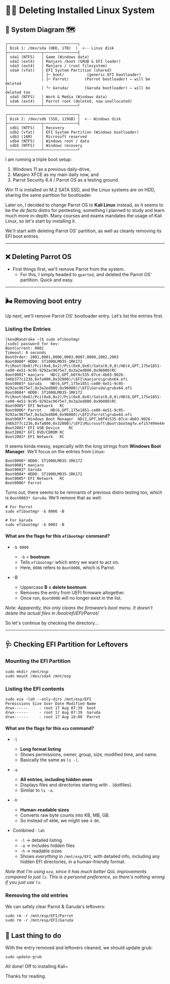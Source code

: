 # 🔪🐧 Deleting Installed Linux System 

## 🔄 System Diagram 🗺️
```
┌───────────────────────────────┐
│ Disk 1: /dev/sda (HDD, 1TB)  │  <-- Linux disk
├───────────────┬───────────────┤
│ sda1 (NTFS)   │ Game (Windows data)
│ sda2 (ext4)   │ Manjaro /boot (GRUB & EFI loader)
│ sda3 (ext4)   │ Manjaro / (root filesystem)
│ sda4 (vfat)   │ EFI System Partition (shared) 
│               │ ├─ boot/          (generic EFI bootloader)
│               │ ├─ Parrot/       (Parrot bootloader) ← will be deleted
│               │ └─ Garuda/       (Garuda bootloader) ← will be deleted too
│ sda5 (NTFS)   │ Work & Media (Windows data)
│ sda6 (ext4)   │ Parrot root (deleted, now unallocated)
└───────────────┴───────────────┘

┌───────────────────────────────┐
│ Disk 2: /dev/sdb (SSD, 119GB) │  <-- Windows disk
├───────────────┬───────────────┤
│ sdb1 (NTFS)   │ Recovery
│ sdb2 (vfat)   │ EFI System Partition (Windows bootloader)
│ sdb3 (16M)    │ Microsoft reserved
│ sdb4 (NTFS)   │ Windows root / data
│ sdb5 (NTFS)   │ Windows recovery
└───────────────┴───────────────┘

```
I am running a triple boot setup:
1. Windows 11 as a previous daily-drive,
2. Manjaro XFCE as my main daily now, and
3. Parrot Security 6.4 / Parrot OS as a testing ground.

Win 11 is installed on M.2 SATA SSD, and the Linux systems are on HDD, sharing the same partition for bootloader.

Later on, I decided to change Parrot OS to **Kali Linux** instead, as it seems to be the *de facto* distro for pentesting, something I planned to study and learn much more in-depth. Many courses and exams mandates the usage of Kali Linux, so let's start by installing it.

We'll start with deleting Parrot OS' partition, as well as cleanly removing its EFI boot entries.

---

## ❌ Deleting Parrot OS

- First things first, we'll remove Parrot from the system. 
	- For this, I simply headed to `gparted`, and deleted the Parrot OS' partition. Quick and easy.

---

## 🌬️ Removing boot entry

Up next, we'll remove Parrot OS' bootloader entry. Let's list the entries first.

###   Listing the Entries
```
[kev@Randrake ~]$ sudo efibootmgr
[sudo] password for kev: 
BootCurrent: 0001
Timeout: 0 seconds
BootOrder: 2001,0001,0006,0003,0007,0000,2002,2003
Boot0000* HDD0: ST1000LM035-1RK172	PciRoot(0x0)/Pci(0x8,0x2)/Pci(0x0,0x0)/Sata(0,0,0)/HD(4,GPT,175e1851-ce00-4e51-9c95-9292ac9675e7,0x3a2ed800,0x96000)RC
Boot0001* manjaro	HD(2,GPT,b0f4c535-07ce-4b03-9026-346b377c1236,0xfa000,0x32000)/\EFI\manjaro\grubx64.efi
Boot0003* Garuda	HD(6,GPT,175e1851-ce00-4e51-9c95-9292ac9675e7,0x3a2ed800,0x96000)/\EFI\Garuda\grubx64.efi
Boot0004* HDD0: ST1000LM035-1RK172	PciRoot(0x0)/Pci(0x8,0x2)/Pci(0x0,0x0)/Sata(0,0,0)/HD(6,GPT,175e1851-ce00-4e51-9c95-9292ac9675e7,0x3a2ed800,0x96000)RC
Boot0005* EFI Network	RC
Boot0006* Parrot	HD(6,GPT,175e1851-ce00-4e51-9c95-9292ac9675e7,0x3a2ed800,0x96000)/\EFI\Parrot\grubx64.efi
Boot0007* Windows Boot Manager	HD(2,GPT,b0f4c535-07ce-4b03-9026-346b377c1236,0xfa000,0x32000)/\EFI\Microsoft\Boot\bootmgfw.efi57494e444f5753000100000088000000780000004200430044004f0042004a004500430054003d007b00390064006500610038003600320063002d0035006300640064002d0034006500370030002d0061006300630031002d006600330032006200330034003400640034003700390035007d00000031000100000010000000040000007fff0400
Boot2001* EFI USB Device	RC
Boot2002* EFI DVD/CDROM	RC
Boot2003* EFI Network	RC
```
It seems kinda messy, especially with the long strings from **Windows Boot Manager**. We'll focus on the entries from Linux:
```
Boot0000* HDD0: ST1000LM035-1RK172
Boot0001* manjaro
Boot0003* Garuda
Boot0004* HDD0: ST1000LM035-1RK172
Boot0005* EFI Network	RC
Boot0006* Parrot
```

Turns out, there seems to be remnants of previous distro testing too, which is `Boot0003* Garuda`. We'll remove that as well:
```
# For Parrot
sudo efibootmgr -b 0006 -B

# For Garuda 
sudo efibootmgr -b 0003 -B
```
####   What are the flags for this `efibootmgr` command?
- `-b 0006`
	+ `-b` = **bootnum**
	+ Tells `efibootmgr` which entry we want to act on.
	+ Here, `0006` refers to `Boot0006`, which is Parrot.

- -B
	+ Uppercase **B = delete bootnum**
	+ Removes the entry from UEFI firmware altogether.
	+ Once run, `Boot0006` will no longer exist in the list.
	
*Note: Apparently, this only cleans the firmware’s boot menu. It doesn’t delete the actual files in /boot/efi/EFI/Parrot/.* 

So let's continue by checking the directory...

---

## 🩺 Checking EFI Partition for Leftovers

###   Mounting the EFI Partition
```
sudo mkdir /mnt/esp
sudo mount /dev/sda4 /mnt/esp
```

###   Listing the EFI contents
```
sudo eza -lah --only-dirs /mnt/esp/EFI
Permissions Size User Date Modified Name
drwx------     - root 17 Aug 07:39  boot
drwx------     - root 17 Aug 07:39  Garuda
drwx------     - root 17 Aug 18:00  Parrot
```
####   What are the flags for this `eza` command?
- `-l`
	+ **Long format listing**
	+ Shows permissions, owner, group, size, modified time, and name.
	+ Basically the same as `ls -l`.

- `-a`
	+ **All entries, including hidden ones**
	+ Displays files and directories starting with `.` (dotfiles).
	+ Similar to `ls -a`.

- `-h`
	+ **Human-readable sizes**
	+ Converts raw byte counts into KB, MB, GB.
	+ So instead of `4096`, we might see `4.0K`.

- Combined `-lah`
	+ `-l` → detailed listing
	+ `-a` → includes hidden files
	+ `-h` → readable sizes
	+ Shows _everything_ in `/mnt/esp/EFI`, with detailed info, including any hidden EFI directories, in a human-friendly format.

*Note that I'm using `eza`, since it has much better QoL improvements compared to just `ls`. This is a personal preference, so there's nothing wrong if you just use `ls`.*

###   Removing the old entries
We can safely clear Parrot & Garuda's leftovers:
```
sudo rm -r /mnt/esp/EFI/Parrot
sudo rm -r /mnt/esp/EFI/Garuda

```

## 🤝 Last thing to do
With the entry removed and leftovers cleaned, we should update grub:
```
sudo update-grub
```

All done! Off to installing Kali~

Thanks for reading.